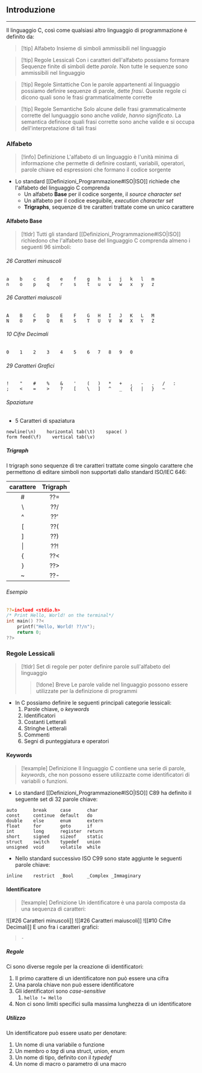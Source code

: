 ## Introduzione
---
Il linguaggio C, così come qualsiasi altro linguaggio di programmazione è definito da:

>[!tip] Alfabeto
>Insieme di simboli ammissibili nel linguaggio

>[!tip] Regole Lessicali
>Con i caratteri dell'alfabeto possiamo formare Sequenze finite di simboli dette _parole_.
>Non tutte le sequenze sono ammissibili nel linguaggio

>[!tip] Regole Sintattiche
>Con le parole appartenenti al linguaggio possiamo definire sequenze di parole, dette _frasi_.
>Queste regole ci dicono quali sono le frasi grammaticalmente corrette

>[!tip] Regole Semantiche
>Solo alcune delle frasi grammaticalmente corrette del lunguaggio sono anche _valide_, _hanno significato_. 
>La semantica definisce quali frasi corrette sono anche valide e si occupa dell'interpretazione di tali frasi

### Alfabeto
>[!info] Definizione
>L'alfabeto di un linguaggio è l'unità minima di informazione che permette di definire costanti, variabili, operatori, parole chiave ed espressioni che formano il codice sorgente

- Lo standard [[Definizioni_Programmazione#ISO|ISO]] richiede che l'alfabeto del linguaggio C comprenda
	- Un alfabeto **Base** per il codice sorgente, il _source character set_
	- Un alfabeto per il codice eseguibile, _execution character set_
	- **Trigraphs**, sequenze di tre caratteri trattate come un unico carattere

#### Alfabeto Base
>[!tldr]
>Tutti gli standard [[Definizioni_Programmazione#ISO|ISO]] richiedono che l'alfabeto base del linguaggio C comprenda almeno i seguenti 96 simboli:

###### 26 Caratteri minuscoli 

```
a    b    c    d    e    f    g   h   i   j   k   l   m
n    o    p    q    r    s    t   u   v   w   x   y   z
```

###### 26 Caratteri maiuscoli

```
A    B    C    D    E    F    G   H   I   J   K   L   M
N    O    P    Q    R    S    T   U   V   W   X   Y   Z
```

###### 10 Cifre Decimali
```
0    1    2    3    4    5    6   7   8   9   0
```

###### 29 Caratteri Grafici
```
!    "    #    %    &    '    (   )   *   +   ,   -   .   /   :
;    <    =    >    ?    [    \   ]   ^   _   {   |   }   ~
```

###### Spaziature
- 5 Caratteri di spaziatura
```
newline(\n)    horizontal tab(\t)    space( )
form feed(\f)    vertical tab(\v)
```
##### Trigraph
I trigraph sono sequenze di tre caratteri trattate come singolo carattere che permettono di editare simboli non supportati dallo standard ISO/IEC 646:

| carattere | Trigraph |
|:---------:|:--------:|
|     #     |   ??=    |
|    \\     |   ??/    |
|     ^     |   ??'    |
|    \[     |   ??(    |
|    \]     |   ??)    |
|    \|     |   ??!    |
|    \{     |   ??<    |
|    \}     |   ??>    |
|     ~     |   ??-    |
###### Esempio
```c
??=inclued <stdio.h>
/* Print Hello, World! on the terminal*/
int main() ??<
	printf("Hello, World! ??/n");
	return 0;
??>
```

### Regole Lessicali
>[!tldr]
>Set di regole per poter definire parole sull'alfabeto del linguaggio
>>[!done] Breve
>>Le parole valide nel linguaggio possono essere utilizzate per la definizione di programmi

- In C possiamo definire le seguenti principali categorie lessicali:
	1. Parole chiave, o _keywords_
	2. Identificatori
	3. Costanti Letterali
	4. Stringhe Letterali
	5. Commenti
	6. Segni di punteggiatura e operatori
#### Keywords
>[!example] Definizione
>Il linguaggio C contiene una serie di parole, _keywords_, che non possono essere utilizzazte come identificatori di variabili o funzioni.
- Lo standard [[Definizioni_Programmazione#ISO|ISO]] C89 ha definito il seguente set di 32 parole chiave:
```
auto      break     case      char
const     continue  default   do
double    else      enum      extern
float     for       goto      if
int       long      register  return
short     signed    sizeof    static
struct    switch    typedef   union
unsigned  void      volatile  while
```
- Nello standard successivo ISO C99 sono state aggiunte le seguenti parole chiave:
```
inline    restrict  _Bool     _Complex _Immaginary
```
#### Identificatore
>[!example] Definizione
>Un identificatore è una parola composta da una sequenza di caratteri:

![[#26 Caratteri minuscoli]]
![[#26 Caratteri maiuscoli]]
![[#10 Cifre Decimali]]
E uno fra i caratteri grafici:
> `-`

##### Regole
Ci sono diverse regole per la creazione di identificatori:
1. Il primo carattere di un identificatore non può essere una cifra
2. Una parola chiave non può essere identificatore
3. Gli identificatori sono _case-sensitive_
	1. `hello != Hello`
4. Non ci sono limiti specifici sulla massima lunghezza di un identificatore

##### Utilizzo
Un identificatore può essere usato per denotare:
1. Un nome di una variabile o funzione
2. Un membro o _tag_ di una struct, union, enum
3. Un nome di tipo, definito con il _typedef_
4. Un nome di macro o parametro di una macro
